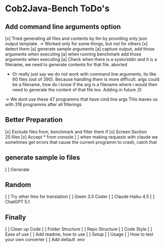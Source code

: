 # Cob2Java-Bench ToDo's

## Add command line arguments option
[x] Tried generating all files and contents by llm by providing only json output template. -> Worked only for some things, but not for others
[x] detect them
[a] generate sample arguments
[a] capture output, add those arguments when executing
[a] when running benchmark add those arguments when executing
[a] Check when there is a sysin/stdin and it is a filename, we need to generate contents for that file.
aborted

- Or really just say we do not work with command line arguments, its like 60 files (out of 390). Because handling them is more difficult. args could be a filename, how do i know if the arg is a filename where i would then need to generate the content of that file too. Adding in future ;D
 
-> We dont use these 47 programms that have cmd line args
This leaves us with 318 programms after all filterings

## Better Preparation
[x] Exclude files from, benchmark and filter them if
    [x] Screen Section 25.files
    [x] Accept * from console
[ ] when making requests with claude we sometimes get errors that cause the current programm to crash, catch that

## generate sample io files 
[ ] Generate


## Random
[ ] Try other llms for translation
    [ ] Qwen 3.5 Coder
    [ ] Claude Haiku 4.5
    [ ] ChatGPT 5.1


## Finally
[ ] Clean up Code
    [ ] Folder Structure
    [ ] Repo Structure
    [ ] Code Style
    [ ] Ease of use
[ ] Add readme, how to use
    [ ] Setup
    [ ] Usage
        [ ] How to test your own converter
[ ] Add default .env